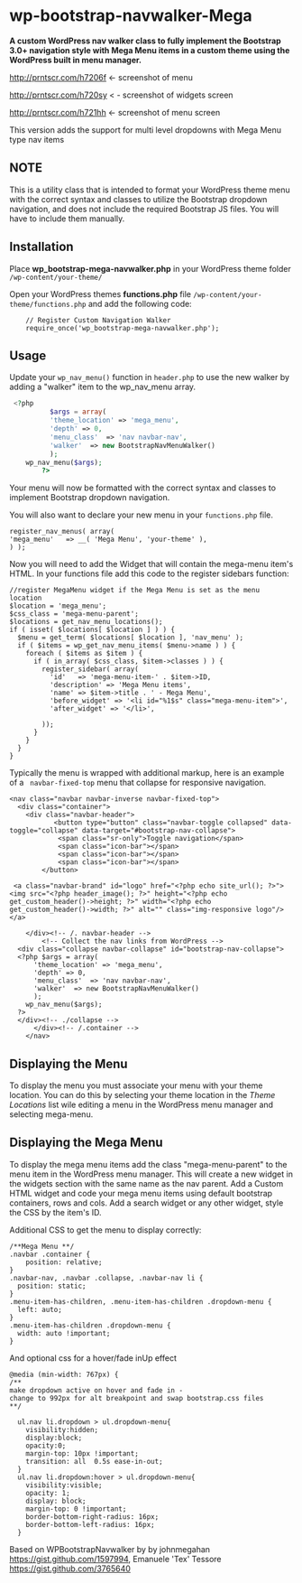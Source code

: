 wp-bootstrap-navwalker-Mega
======================

**A custom WordPress nav walker class to fully implement the Bootstrap 3.0+ navigation style with Mega Menu items in a custom theme using the WordPress built in menu manager.**

http://prntscr.com/h7206f <- screenshot of menu

http://prntscr.com/h720sy < - screenshot of widgets screen

http://prntscr.com/h721hh <- screenshot of menu screen


This version adds the support for multi level dropdowns with Mega Menu type nav items

NOTE
----
This is a utility class that is intended to format your WordPress theme menu with the correct syntax and classes to utilize the Bootstrap dropdown navigation, and does not include the required Bootstrap JS files. You will have to include them manually. 

Installation
------------
Place **wp_bootstrap-mega-navwalker.php** in your WordPress theme folder `/wp-content/your-theme/`

Open your WordPress themes **functions.php** file  `/wp-content/your-theme/functions.php` and add the following code:


		// Register Custom Navigation Walker
		require_once('wp_bootstrap-mega-navwalker.php');


Usage
------------
Update your `wp_nav_menu()` function in `header.php` to use the new walker by adding a "walker" item to the wp_nav_menu array.

```php
 <?php
          $args = array(
		  'theme_location' => 'mega_menu',
		  'depth' => 0,
		  'menu_class'  => 'nav navbar-nav',
		  'walker'  => new BootstrapNavMenuWalker()
          );
    wp_nav_menu($args);
        ?>
```

Your menu will now be formatted with the correct syntax and classes to implement Bootstrap dropdown navigation. 

You will also want to declare your new menu in your `functions.php` file.


	register_nav_menus( array(
	'mega_menu'   => __( 'Mega Menu', 'your-theme' ),
	) );

Now you will need to add the Widget that will contain the mega-menu item's HTML. In your functions file add this code to the register sidebars function:

    //register MegaMenu widget if the Mega Menu is set as the menu location
    $location = 'mega_menu';
    $css_class = 'mega-menu-parent';
    $locations = get_nav_menu_locations();
    if ( isset( $locations[ $location ] ) ) {
      $menu = get_term( $locations[ $location ], 'nav_menu' );
      if ( $items = wp_get_nav_menu_items( $menu->name ) ) {
        foreach ( $items as $item ) {
          if ( in_array( $css_class, $item->classes ) ) {
            register_sidebar( array(
              'id'   => 'mega-menu-item-' . $item->ID,
              'description' => 'Mega Menu items',
              'name' => $item->title . ' - Mega Menu',
              'before_widget' => '<li id="%1$s" class="mega-menu-item">',
              'after_widget' => '</li>', 

            ));
          }
        }
      }
    }
    
    
Typically the menu is wrapped with additional markup, here is an example of a ` navbar-fixed-top` menu that collapse for responsive navigation.


	<nav class="navbar navbar-inverse navbar-fixed-top">
	  <div class="container">
		<div class="navbar-header">
		       <button type="button" class="navbar-toggle collapsed" data-toggle="collapse" data-target="#bootstrap-nav-collapse">
				<span class="sr-only">Toggle navigation</span>
				<span class="icon-bar"></span>
				<span class="icon-bar"></span>
				<span class="icon-bar"></span>
			</button>

	 <a class="navbar-brand" id="logo" href="<?php echo site_url(); ?>"><img src="<?php header_image(); ?>" height="<?php echo get_custom_header()->height; ?>" width="<?php echo get_custom_header()->width; ?>" alt="" class="img-responsive logo"/></a>

		</div><!-- /. navbar-header -->
		    <!-- Collect the nav links from WordPress -->
	  <div class="collapse navbar-collapse" id="bootstrap-nav-collapse">         
	  <?php $args = array(
		  'theme_location' => 'mega_menu',
		  'depth' => 0,
		  'menu_class'  => 'nav navbar-nav',
		  'walker'  => new BootstrapNavMenuWalker()
		  );
	    wp_nav_menu($args);
	  ?>
	  </div><!-- ./collapse -->
		  </div><!-- /.container -->
		</nav>




Displaying the Menu 
-------------------
To display the menu you must associate your menu with your theme location. You can do this by selecting your theme location in the *Theme Locations* list wile editing a menu in the WordPress menu manager and selecting mega-menu.

Displaying the Mega Menu
-------------------
To display the mega menu items add the class "mega-menu-parent" to the menu item in the WordPress menu manager. This will create a new widget in the widgets section with the same name as the nav parent. Add a Custom HTML widget and code your mega menu items using default bootstrap containers, rows and cols. Add a search widget or any other widget, style the CSS by the item's ID.

Additional CSS to get the menu to display correctly:

	/**Mega Menu **/
	.navbar .container {
	    position: relative;
	}
	.navbar-nav, .navbar .collapse, .navbar-nav li {
	  position: static;
	}
	.menu-item-has-children, .menu-item-has-children .dropdown-menu {
	  left: auto;
	}
	.menu-item-has-children .dropdown-menu {
	  width: auto !important;
	}

And optional css for a hover/fade inUp effect

	@media (min-width: 767px) {
    /** 
    make dropdown active on hover and fade in - 
    change to 992px for alt breakpoint and swap bootstrap.css files 
    **/

	  ul.nav li.dropdown > ul.dropdown-menu{
	    visibility:hidden;
	    display:block;
	    opacity:0;
	    margin-top: 10px !important;
	    transition: all  0.5s ease-in-out;
	  }
	  ul.nav li.dropdown:hover > ul.dropdown-menu{
	    visibility:visible;
	    opacity: 1;
	    display: block;
	    margin-top: 0 !important; 
	    border-bottom-right-radius: 16px;
	    border-bottom-left-radius: 16px;
	  } 


Based on WPBootstrapNavwalker by by johnmegahan https://gist.github.com/1597994, Emanuele 'Tex' Tessore https://gist.github.com/3765640

